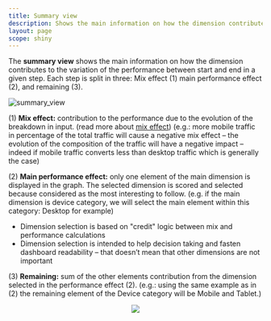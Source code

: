 ```yaml
---
title: Summary view
description: Shows the main information on how the dimension contributes to the variation of the performance between start and end in a given step.
layout: page
scope: shiny
---
```


The **summary view** shows the main information on how the dimension contributes to the variation of the performance between start and end in a given step. Each step is split in three: Mix effect (1) main performance effect (2), and remaining (3).

![summary_view]({{site.url}}/{{site.baseurl}}/core_app/compare/model/waterfall/images/summary_view.png)

(1) **Mix effect:** contribution to the performance due to the evolution of the breakdown in input. (read more about [mix effect]({{site.url}}/{{site.baseurl}}/core_app/compare/web_application/dashboard/dimension_analysis/mix_effect)) (e.g.: more mobile traffic in percentage of the total traffic will cause a negative mix effect – the evolution of the composition of the traffic will have a negative impact – indeed if mobile traffic converts less than desktop traffic which is generally the case)

(2) **Main performance effect:** only one element of the main dimension is displayed in the graph. The selected dimension is scored and selected because considered as the most interesting to follow. (e.g. if the main dimension is device category, we will select the main element within this category: Desktop for example)

* Dimension selection is based on "credit" logic between mix and performance calculations
* Dimension selection is intended to help decision taking and fasten dashboard readability – that doesn’t mean that other dimensions are not important

(3) **Remaining:** sum of the other elements contribution from the dimension selected in the performance effect (2). (e.g.: using the same example as in (2) the remaining element of the Device category will be Mobile and Tablet.)

<center><img src="{{site.url}}/{{site.baseurl}}/core_app/compare/model/waterfall/images/Dimension-selection-1024x686.jpg"></center>
